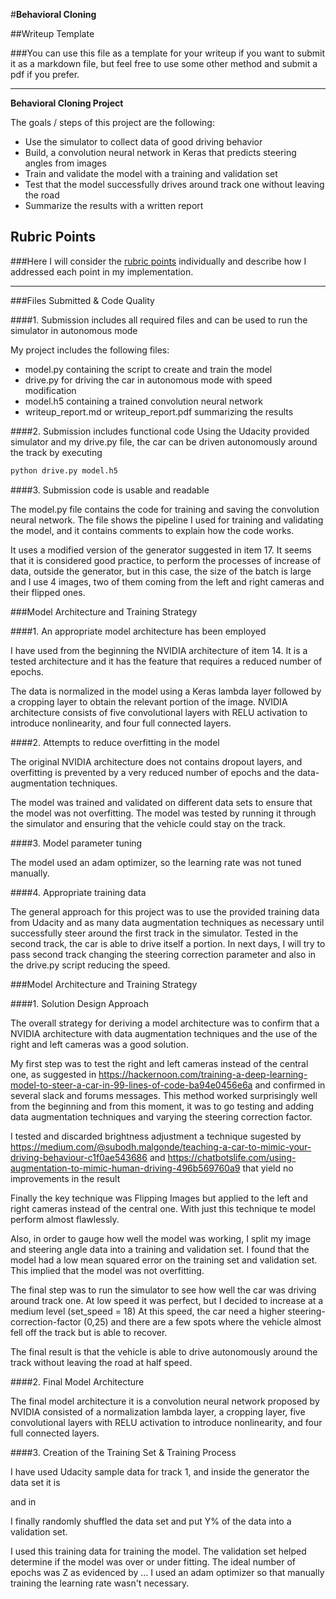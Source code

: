 #**Behavioral Cloning** 

##Writeup Template

###You can use this file as a template for your writeup if you want to submit it as a markdown file, but feel free to use some other method and submit a pdf if you prefer.

---

**Behavioral Cloning Project**

The goals / steps of this project are the following:
* Use the simulator to collect data of good driving behavior
* Build, a convolution neural network in Keras that predicts steering angles from images
* Train and validate the model with a training and validation set
* Test that the model successfully drives around track one without leaving the road
* Summarize the results with a written report


[//]: # (Image References)

[image1]: ./examples/placeholder.png "Model Visualization"
[image2]: ./examples/placeholder.png "Grayscaling"
[image3]: ./examples/placeholder_small.png "Recovery Image"
[image4]: ./examples/placeholder_small.png "Recovery Image"
[image5]: ./examples/placeholder_small.png "Recovery Image"
[image6]: ./examples/placeholder_small.png "Normal Image"
[image7]: ./examples/placeholder_small.png "Flipped Image"

## Rubric Points
###Here I will consider the [rubric points](https://review.udacity.com/#!/rubrics/432/view) individually and describe how I addressed each point in my implementation.  

---
###Files Submitted & Code Quality

####1. Submission includes all required files and can be used to run the simulator in autonomous mode

My project includes the following files:
* model.py containing the script to create and train the model
* drive.py for driving the car in autonomous mode with speed modification
* model.h5 containing a trained convolution neural network 
* writeup_report.md or writeup_report.pdf summarizing the results

####2. Submission includes functional code
Using the Udacity provided simulator and my drive.py file, the car can be driven autonomously around the track by executing 
```sh
python drive.py model.h5
```

####3. Submission code is usable and readable

The model.py file contains the code for training and saving the convolution neural network. The file shows the pipeline I used for training and validating the model, and it contains comments to explain how the code works.

It uses a modified version of the generator suggested in item 17. It seems that it is considered good practice, to perform the processes of increase of data, outside the generator, but in this case, the size of the batch is large and I use 4 images, two of them coming from the left and right cameras and their flipped ones.

###Model Architecture and Training Strategy

####1. An appropriate model architecture has been employed

I have used from the beginning the NVIDIA architecture of item 14. It is a tested architecture and it has the feature that requires a reduced number of epochs.

The data is normalized in the model using a Keras lambda layer followed by a cropping layer to obtain the relevant portion of the image. NVIDIA architecture consists of five convolutional layers with RELU activation to introduce nonlinearity, and four full connected layers.

####2. Attempts to reduce overfitting in the model

The original NVIDIA architecture does not contains dropout layers, and overfitting is prevented by a very reduced number of epochs and the data-augmentation techniques. 

The model was trained and validated on different data sets to ensure that the model was not overfitting. The model was tested by running it through the simulator and ensuring that the vehicle could stay on the track.

####3. Model parameter tuning

The model used an adam optimizer, so the learning rate was not tuned manually.

####4. Appropriate training data

The general approach for this project was to use the provided training data from Udacity and as many data augmentation techniques as necessary until successfully steer around the first track in the simulator. Tested in the second track, the car is able to drive itself a portion. In next days, I will try to pass second track changing the steering correction parameter and also in the drive.py script reducing the speed.  

###Model Architecture and Training Strategy

####1. Solution Design Approach

The overall strategy for deriving a model architecture was to confirm that a NVIDIA architecture with data augmentation techniques and the use of the right and left cameras was a good solution.

My first step was to test the right and left cameras instead of the central one, as suggested in https://hackernoon.com/training-a-deep-learning-model-to-steer-a-car-in-99-lines-of-code-ba94e0456e6a and confirmed in several slack and forums messages. This method worked surprisingly well from the beginning and from this moment, it was to go testing and adding data augmentation techniques and varying the steering correction factor.

I tested and discarded brightness adjustment a technique sugested by https://medium.com/@subodh.malgonde/teaching-a-car-to-mimic-your-driving-behaviour-c1f0ae543686 and https://chatbotslife.com/using-augmentation-to-mimic-human-driving-496b569760a9 that yield no improvements in the result

Finally the key technique was Flipping Images but applied to the left and right cameras instead of the central one. With just this technique te model perform almost flawlessly. 

Also, in order to gauge how well the model was working, I split my image and steering angle data into a training and validation set. I found that the model had a low mean squared error on the training set and validation set. This implied that the model was not overfitting. 

The final step was to run the simulator to see how well the car was driving around track one. At low speed it was perfect, but I decided to increase at a medium level (set_speed = 18) At this speed, the car need a higher steering-correction-factor (0,25) and there are a few spots where the vehicle almost fell off the track but is able to recover.

The final result is that the vehicle is able to drive autonomously around the track without leaving the road at half speed.

####2. Final Model Architecture

The final model architecture it is a convolution neural network proposed by NVIDIA consisted of a normalization lambda layer, a cropping layer, five convolutional layers with RELU activation to introduce nonlinearity, and four full connected layers.


####3. Creation of the Training Set & Training Process

I have used Udacity sample data for track 1, and inside the generator the data set it is 

and in


I finally randomly shuffled the data set and put Y% of the data into a validation set. 

I used this training data for training the model. The validation set helped determine if the model was over or under fitting. The ideal number of epochs was Z as evidenced by ... I used an adam optimizer so that manually training the learning rate wasn't necessary.
